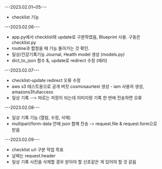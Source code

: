 ---2023.02.01~05---
- checklist 기능 

---2023.02.06---
- app.py에서 checklist와 update로 구분하였음, Blueprint 사용. 구동은 checklist.py
- routine과 합쳤을 때 기능 돌아가는 것 확인.
- 일상/건강기록기능 Journal, Health model 생성 (models.py)
- dict_to_json 함수 &, update로 redirect 수정 (에러)

---2023.02.07---
- checklist-update redirect 오류 수정
- aws s3 테스트용으로 공개 버킷 cosmosaurtest 생성 - iam 사용자 생성, amazons3fullaccess 
- 일상 기록 --> 따로는 저장이 되는데 이미지랑 기록 한 번에 전송하면 오류

---2023.02.08---
- 일상 기록 기능 (열람, 수정, 삭제)
- multipart/form-data 안에 json 함께 전송 -> request.file & request.form으로 받음

---2023.02.09---
- checklist url 구분 작업 목표
- 날짜는 request.header
- 일상 기록 사진을 삭제할 경우 받아야 할 신호같은 게 있어야 할 것 같음

